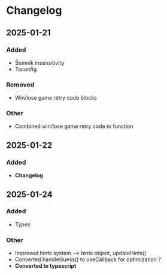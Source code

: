 # Changelog

## 2025-01-21

### Added 

- Šumnik insensitivity
- Tsconfig

### Removed

- Win/lose game retry code blocks

### Other

- Combined win/lose game retry code to function


## 2025-01-22

### Added

- **Changelog**


## 2025-01-24

### Added

- Types

### Other

- Improved hints system --> hints object, updateHints()
- Converted handleGuess() to useCallback for optimization ?
- **Converted to typescript**
